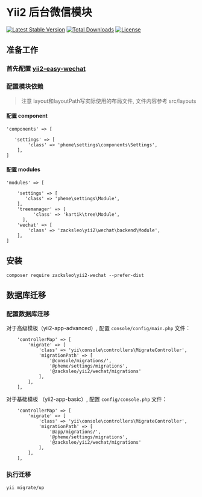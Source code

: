 # Yii2 后台微信模块

[![Latest Stable Version](https://poser.pugx.org/zacksleo/yii2-wechat/version)](https://packagist.org/packages/yii2-wechat/phpsms)
[![Total Downloads](https://poser.pugx.org/zacksleo/yii2-wechat/downloads)](https://packagist.org/packages/yii2-wechat/phpsms)
[![License](https://poser.pugx.org/zacksleo/yii2-wechat/license)](https://packagist.org/packages/yii2-wechat/phpsms)

## 准备工作

### 首先配置 [yii2-easy-wechat](https://github.com/jianyan74/yii2-easy-wechat)

### 配置模块依赖

> 注意 layout和layoutPath写实际使用的布局文件, 文件内容参考 src/layouts

#### 配置 component

```
'components' => [

   'settings' => [
        'class' => 'pheme\settings\components\Settings',
    ],
]

```



#### 配置 modules

```
'modules' => [

    'settings' => [
       'class' => 'pheme\settings\Module',
    ],
    'treemanager' => [
          'class' => 'kartik\tree\Module',
      ],
    'wechat' => [
        'class' => 'zacksleo\yii2\wechat\backend\Module',
    ],
]

```

## 安装

```
composer require zacksleo\yii2-wechat --prefer-dist

```

## 数据库迁移

### 配置数据库迁移

对于高级模板（yii2-app-advanced）, 配置 `console/config/main.php` 文件：

```
    'controllerMap' => [
        'migrate' => [
            'class' => 'yii\console\controllers\MigrateController',
            'migrationPath' => [
                '@console/migrations/',
                '@pheme/settings/migrations',
                '@zacksleo/yii2/wechat/migrations'
            ],
        ],
    ],

```
对于基础模板 （yii2-app-basic）, 配置 `config/console.php` 文件：

```
    'controllerMap' => [
        'migrate' => [
            'class' => 'yii\console\controllers\MigrateController',
            'migrationPath' => [
                '@app/migrations/',
                '@pheme/settings/migrations',
                '@zacksleo/yii2/wechat/migrations'
            ],
        ],
    ],

```

### 执行迁移

```
yii migrate/up

```
